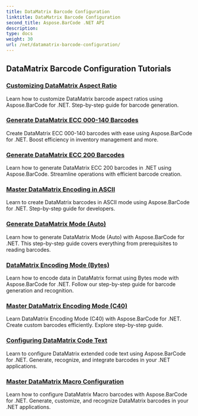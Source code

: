 ```yaml
---
title: DataMatrix Barcode Configuration
linktitle: DataMatrix Barcode Configuration
second_title: Aspose.BarCode .NET API
description: 
type: docs
weight: 30
url: /net/datamatrix-barcode-configuration/
---
```


## DataMatrix Barcode Configuration Tutorials
### [Customizing DataMatrix Aspect Ratio](./datamatrix-aspect-ratio-customization/)
Learn how to customize DataMatrix barcode aspect ratios using Aspose.BarCode for .NET. Step-by-step guide for barcode generation.
### [Generate DataMatrix ECC 000-140 Barcodes](./datamatrix-ecc-000-140-configuration/)
Create DataMatrix ECC 000-140 barcodes with ease using Aspose.BarCode for .NET. Boost efficiency in inventory management and more.
### [Generate DataMatrix ECC 200 Barcodes](./datamatrix-ecc-200-configuration/)
Learn how to generate DataMatrix ECC 200 barcodes in .NET using Aspose.BarCode. Streamline operations with efficient barcode creation.
### [Master DataMatrix Encoding in ASCII](./datamatrix-encoding-mode-ascii/)
Learn to create DataMatrix barcodes in ASCII mode using Aspose.BarCode for .NET. Step-by-step guide for developers.
### [Generate DataMatrix Mode (Auto)](./datamatrix-encoding-mode-auto/)
Learn how to generate DataMatrix Mode (Auto) with Aspose.BarCode for .NET. This step-by-step guide covers everything from prerequisites to reading barcodes.
### [DataMatrix Encoding Mode (Bytes)](./datamatrix-encoding-mode-bytes/)
Learn how to encode data in DataMatrix format using Bytes mode with Aspose.BarCode for .NET. Follow our step-by-step guide for barcode generation and recognition.
### [Master DataMatrix Encoding Mode (C40)](./datamatrix-encoding-mode-c40/)
Learn DataMatrix Encoding Mode (C40) with Aspose.BarCode for .NET. Create custom barcodes efficiently. Explore step-by-step guide.
### [Configuring DataMatrix Code Text](./datamatrix-extended-code-text-configuration/)
Learn to configure DataMatrix extended code text using Aspose.BarCode for .NET. Generate, recognize, and integrate barcodes in your .NET applications.
### [Master DataMatrix Macro Configuration](./datamatrix-macro-configuration/)
Learn how to configure DataMatrix Macro barcodes with Aspose.BarCode for .NET. Generate, customize, and recognize DataMatrix barcodes in your .NET applications.